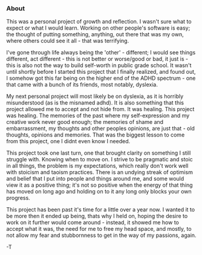 ### About

This was a personal project of growth and reflection. I wasn't sure what to expect or what I would learn. Working on other people's software is easy; the thought of putting something, anything, out there that was my own, where others could see it all - that was terrifying. 

I've gone through life always being the 'other' - different; I would see things different, act different - this is not better or worse/good or bad, it just is - this is also not the way to build self-worth in public grade school. It wasn't until shortly before I started this project that I finally realized, and found out, I somehow got this far being on the higher end of the ADHD spectrum - one that came with a bunch of its friends, most notably, dyslexia. 

My next personal project will most likely be on dyslexia, as it is horribly misunderstood (as is the misnamed adhd). It is also something that this project allowed me to accept and not hide from. It was healing. This project was healing. The memories of the past where my self-expression and my creative work never good enough; the memories of shame and embarrassment, my thoughts and other peoples opinions, are just that - old thoughts, opinions and memories. That was the biggest lesson to come from this project, one I didnt even know I needed.

This project took one last turn, one that brought clarity on something I still struggle with. Knowing when to move on. I strive to be pragmatic and stoic in all things, the problem is my expectations, which really don't work well with stoicism and taoism practices. There is an undying streak of optimism and belief that I put into people and things around me, and some would view it as a positive thing; it's not so positive when the energy of that thing has moved on long ago and holding on to it any long only blocks your own progress. 

This project has been past it's time for a little over a year now. I wanted it to be more then it ended up being, thats why I held on, hoping the desire to work on it further would come around - instead, it showed me how to accept what it was, the need for me to free my head space, and mostly, to not allow my fear and stubbornness to get in the way of my passions, again.

-T